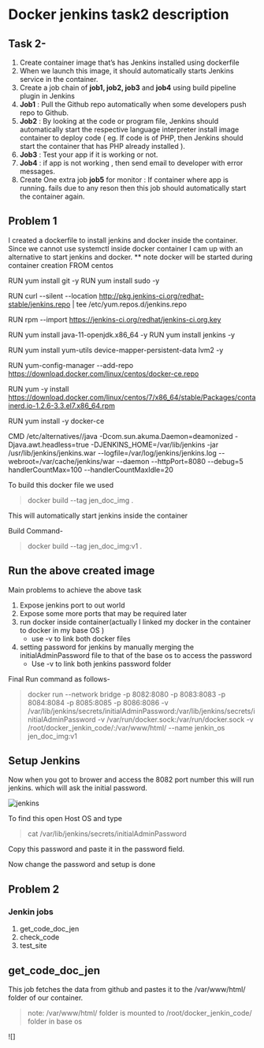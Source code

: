 # Docker jenkins task2 description
## Task 2-
1.  Create container image that’s has Jenkins installed using dockerfile
2.  When we launch this image, it should automatically starts Jenkins service in the container.
3.  Create a job chain of  **job1, job2, job3**  and  **job4** using build pipeline plugin in Jenkins
4.  **Job1**  : Pull the Github repo automatically when some developers push repo to Github.
5.  **Job2**  : By looking at the code or program file, Jenkins should automatically start the respective language interpreter install image container to deploy code ( eg. If code is of PHP, then Jenkins should start the container that has PHP already installed ).
6.  **Job3** : Test your app if it is working or not.
7.  **Job4**  : if app is not working , then send email to developer with error messages.
8.  Create One extra job  **job5**  for monitor : If container where app is running. fails due to any reson then this job should automatically start the container again.

## Problem 1

I created a dockerfile to install jenkins and docker inside the container. Since we cannot use systemctl inside docker container I cam up with an alternative to start jenkins and docker.
** note docker will be started during container creation
FROM centos


RUN yum install git -y
RUN yum install sudo -y 

RUN curl --silent --location http://pkg.jenkins-ci.org/redhat-stable/jenkins.repo | tee /etc/yum.repos.d/jenkins.repo

RUN rpm --import https://jenkins-ci.org/redhat/jenkins-ci.org.key


RUN yum install java-11-openjdk.x86_64 -y
RUN yum install jenkins -y

RUN yum install yum-utils device-mapper-persistent-data lvm2 -y

RUN yum-config-manager --add-repo  https://download.docker.com/linux/centos/docker-ce.repo

RUN yum -y install https://download.docker.com/linux/centos/7/x86_64/stable/Packages/containerd.io-1.2.6-3.3.el7.x86_64.rpm


RUN yum install -y docker-ce

CMD /etc/alternatives//java -Dcom.sun.akuma.Daemon=deamonized -Djava.awt.headless=true -DJENKINS_HOME=/var/lib/jenkins -jar /usr/lib/jenkins/jenkins.war --logfile=/var/log/jenkins/jenkins.log --webroot=/var/cache/jenkins/war --daemon --httpPort=8080 --debug=5 handlerCountMax=100 --handlerCountMaxIdle=20 


To build this docker file we used 
> docker build --tag jen_doc_img .

This will automatically start jenkins inside the container


Build Command-
> docker build --tag jen_doc_img:v1 .

## Run the above created image
Main problems to achieve the above task

 1. Expose jenkins port to out world
 2. Expose some more ports that may be required later
 3. run docker inside container(actually I linked my docker in the container to docker in my base OS )
    * use -v to link both docker files
 4. setting password for jenkins by manually merging the initialAdminPassword file to that of the base os to access the password
    * Use -v to link both jenkins password folder
 

Final Run command as follows- 
> docker run --network bridge -p 8082:8080 -p 8083:8083 -p 8084:8084 -p 8085:8085 -p 8086:8086 -v /var/lib/jenkins/secrets/initialAdminPassword:/var/lib/jenkins/secrets/initialAdminPassword -v /var/run/docker.sock:/var/run/docker.sock -v /root/docker_jenkin_code/:/var/www/html/ --name jenkin_os jen_doc_img:v1

 

## Setup Jenkins 
Now when you got to brower and access the 8082 port number 
this will run jenkins. which will ask the initial password.

![jenkins](https://github.com/narayanhari/JenkinsDocker_Task2/blob/master/jen.png)

To find this open Host OS and type
> cat /var/lib/jenkins/secrets/initialAdminPassword

Copy this password and paste it in the password field.

Now change the password and setup is done

## Problem 2

### Jenkin jobs
1. get_code_doc_jen
2. check_code
3. test_site

## get_code_doc_jen
This job fetches the data from github and pastes it to the /var/www/html/ folder of our container.
>note: /var/www/html/ folder is mounted to /root/docker_jenkin_code/ folder in base os

![]
